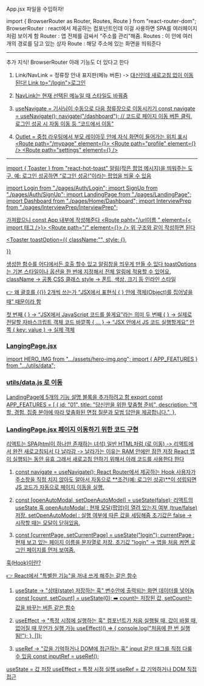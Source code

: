 App.jsx 파일을 수입하자!

import { BrowserRouter as Router, Routes, Route } from "react-router-dom";
BrowserRouter : react에서 제공하는 컴포넌트인데 이걸 사용하면 SPA를 여러페이지처럼 보이게 함
Router : 앱 전체를 감싸서 “주소를 관리”해줌.
Routes : 이 안에 여러 개의 경로를 담고 있는 상자
Route : 해당 주소에 있는 화면을 띄워준다

---
추가 지식!
BrowserRouter 아래 기능도 더 있다고 한다

1. Link/NavLink = 정류장 안내 표지판(메뉴 버튼)
    -> <a href> 대신인데 새로고침 없이 이동된다!
    Link to="/login">로그인</Link>

2. NavLink는 현재 선택된 메뉴일 때 스타일도 바꿔줌

3. useNavigate = 기사님이 수동으로 다음 정류장으로 이동시키기
    const navigate = useNavigate();
    navigate("/dashboard"); // 코드로 페이지 이동
    버튼 클릭, 로그인 성공 시 자동 이동 등 “코드에서 이동”


4. Outlet = 중첩 라우팅에서 부모 레이아웃 안에 자식 화면이 들어가는 위치 표시
            <Route path="/mypage" element={<MyPageLayout />}>
            <Route path="profile" element={<Profile />} />
            <Route path="settings" element={<Settings />} />
          </Route>
---

import { Toaster } from "react-hot-toast"
알림(작은 팝업 메시지)을 띄워주는 도구.
예: 로그인 성공하면 “로그인 성공!”이라는 팝업을 띄울 수 있음

import Login from "./pages/Auth/Login";
import SignUp from "./pages/Auth/SignUp";
import LandingPage from "./pages/LandingPage";
import Dashboard from "./pages/Home/Dashboard";
import InterviewPrep from "./pages/InterviewPrep/InterviewPrep";

가져왔으니 const App 내부에 작성해준다
<Router>
  <Routes>
    <Route paht="/url이름 " element={< import 태그 />}>
    <Route path="/" element={<LandingPage />}> />
위 구조와 같이 작성하면 된다

<Toaster 
  toastOption={{
      className:"",
      style: {},

  }}
>
<Toaster /> 생성한 함수를 어디에서든 호출 할수 있고
알림창을 띄우게 만들 수 있다
toastOptions는 기본 스타일이나 옵션을 한 번에 지정해서 전체 알림에 적용할 수 있어요.
className → 공통 CSS 클래스
style → 폰트, 색상, 크기 등 인라인 스타일


👉 왜 괄호를 {{}} 2개씩 쓰는가
“JSX에서 표현식 { } 안에 객체(Object)를 집어넣을 때” 때문이라 함

첫 번째 { } → “JSX에서 JavaScript 코드를 쓸게요”라는 의미
두 번째 { } → 실제로 전달할 자바스크립트 객체 코드 
바깥쪽 { ... } → “JSX 안에서 JS 코드 실행할게요”
안쪽 { key: value } → 실제 객체


### LangingPage.jsx
import HERO_IMG from ".../assets/hero-img.png";
import { APP_FEATURES } from ".../utils/data";

### utils/data.js 로 이동
LandingPage에 5개의 기능 설명 블록을 추가하려고 함
export const APP_FEATURES = [
  {
    id: "01",
    title: "당신만을 위한 맞춤형 준비",
    description:
      "역할, 경험, 집중 분야에 따라 맞춤화된 면접 질문과 모범 답안을 제공합니다.",
  },

### LandingPage.jsx 페이지 이동하기 위한 코드 구현
리액트는 SPA(html이 하나만 존재하는 녀석)
일반 HTML처럼 (<a href>로 이동) -> 리액트에서 완전 새로고침되서 다 날라감
-> 날라가는 이유는 RAM 안에만 잠깐 저장 React 앱이 실행되는 동안 유효
그래서 새로고침 안하기 위해서 아래 코드를 사용한다 한다

1. const navigate = useNavigate();
    React Router에서 제공하는 Hook
    사용자가 주소창을 직접 치지 않아도 알아서 자동으로
    **조건(예: 로그인 성공)**이 성립되면 JS 코드가 자동으로 페이지 이동을 실행.

2. const [openAutoModal, setOpenAutoModel] = useState(false);
      리액트의 useState 훅
      openAutoModal : 현재 모달(팝업)이 열려 있는지 여부 (true/false) 저장.
      setOpenAutoModel : 실행 여부에 따른 값을 세팅해줌
      초기값은 false → 시작할 때는 모달이 닫혀있음.

3. const [currentPage, setCurrentPage] = useState("login");
    currentPage : 현재 보고 있는 페이지 이름을 문자열로 저장.
    초기값 "login" → 앱을 처음 켜면 로그인 페이지를 먼저 보여줌.

훅(Hook)이란?

👉 React에서 "특별한 기능"을 꺼내 쓰게 해주는 같은 함수

1. useState → "상태(state) 저장하는 훅"
    변수안에 출력되는 화면 데이터를 넣어놈
    const [count, setCount] = useState(0);
    ➡️ count는 저장된 값, setCount는 값을 바꾸는 버튼 같은 함수

2. useEffect → "특정 시점에 실행하는 훅"
    컴포넌트가 처음 실행될 때, 값이 바뀔 때, 없어질 때 무언가 실행 가능
    useEffect(() => {
      console.log("처음에 한 번 실행됨!");
    }, []);

3. useRef → "값을 기억하거나 DOM에 접근하는 훅"
    input 같은 태그를 직접 다룰 수 있음
    const inputRef = useRef();

useState = 값 저장
useEffect = 특정 시점 실행
useRef = 값 기억하거나 DOM 직접 접근